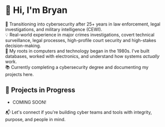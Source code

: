 # 👋 Hi, I'm Bryan

🎯 Transitioning into cybersecurity after 25+ years in law enforcement, legal investigations, and military intelligence (CEWI).   
💡 Real-world experience in major crimes investigations, covert technical surveillance, legal processes, high-profile court security and high-stakes decision-making.  
🔧 My roots in computers and technology began in the 1980s. I've built databases, worked with electronics, and understand how systems *actually* work.  
📚 Currently completing a cybersecurity degree and documenting my projects here.

## 🔐 Projects in Progress
- COMING SOON!

📬 Let's connect if you're building cyber teams and tools with integrity, purpose, and people in mind.


<!--
**recursiveduck/recursiveduck** is a ✨ _special_ ✨ repository because its `README.md` (this file) appears on your GitHub profile.

Here are some ideas to get you started:

- 🔭 I’m currently working on ...
- 🌱 I’m currently learning ...
- 👯 I’m looking to collaborate on ...
- 🤔 I’m looking for help with ...
- 💬 Ask me about ...
- 📫 How to reach me: ...
- 😄 Pronouns: ...
- ⚡ Fun fact: ...
-->
